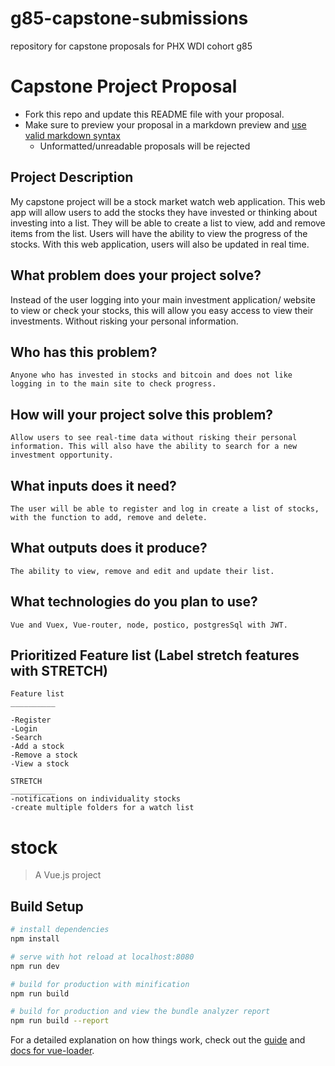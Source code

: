 # g85-capstone-submissions
repository for capstone proposals for PHX WDI cohort g85

# Capstone Project Proposal

* Fork this repo and update this README file with your proposal.
* Make sure to preview your proposal in a markdown preview and [use valid markdown syntax](https://help.github.com/articles/basic-writing-and-formatting-syntax/)
  * Unformatted/unreadable proposals will be rejected

## Project Description
   My capstone project will be a stock market watch web application. This web app will allow users to add the stocks they have invested or thinking about investing into a list. They will be able to create a list to view, add and remove items from the list. Users will have the ability to view the progress of the stocks. With this web application, users will also be updated in real time.

## What problem does your project solve?

  Instead of the user logging into your main investment application/ website to view or check your stocks, this will allow you easy access to view their investments. Without risking your personal information.
## Who has this problem?
    Anyone who has invested in stocks and bitcoin and does not like logging in to the main site to check progress.

## How will your project solve this problem?
    Allow users to see real-time data without risking their personal information. This will also have the ability to search for a new investment opportunity.

## What inputs does it need?
    The user will be able to register and log in create a list of stocks, with the function to add, remove and delete.

## What outputs does it produce?
    The ability to view, remove and edit and update their list.

## What technologies do you plan to use?
    Vue and Vuex, Vue-router, node, postico, postgresSql with JWT.

## Prioritized Feature list (Label stretch features with STRETCH)
      
    Feature list
    __________
      
    -Register
    -Login
    -Search
    -Add a stock
    -Remove a stock
    -View a stock
    
    STRETCH
    __________
    -notifications on individuality stocks
    -create multiple folders for a watch list



# stock

> A Vue.js project

## Build Setup

``` bash
# install dependencies
npm install

# serve with hot reload at localhost:8080
npm run dev

# build for production with minification
npm run build

# build for production and view the bundle analyzer report
npm run build --report
```

For a detailed explanation on how things work, check out the [guide](http://vuejs-templates.github.io/webpack/) and [docs for vue-loader](http://vuejs.github.io/vue-loader).
